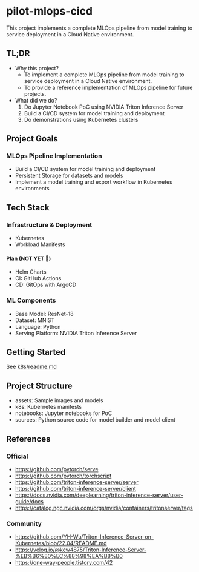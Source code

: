 # pilot-mlops-cicd
This project implements a complete MLOps pipeline from model training to service deployment in a Cloud Native environment.

## TL;DR

- Why this project?
    - To implement a complete MLOps pipeline from model training to service deployment in a Cloud Native environment.
    - To provide a reference implementation of MLOps pipeline for future projects.
- What did we do?
    1. Do Jupyter Notebook PoC using NVIDIA Triton Inference Server
    1. Build a CI/CD system for model training and deployment
    1. Do demonstrations using Kubernetes clusters

## Project Goals

### MLOps Pipeline Implementation
- Build a CI/CD system for model training and deployment
- Persistent Storage for datasets and models
- Implement a model training and export workflow in Kubernetes environments

## Tech Stack

### Infrastructure & Deployment
- Kubernetes
- Workload Manifests

#### Plan (NOT YET 🥲)
- Helm Charts
- CI: GitHub Actions
- CD: GitOps with ArgoCD

### ML Components
- Base Model: ResNet-18
- Dataset: MNIST
- Language: Python
- Serving Platform: NVIDIA Triton Inference Server

## Getting Started
See [k8s/readme.md](k8s/readme.md)

## Project Structure

- assets: Sample images and models
- k8s: Kubernetes manifests
- notebooks: Jupyter notebooks for PoC
- sources: Python source code for model builder and model client

## References
### Official
- https://github.com/pytorch/serve
- https://github.com/pytorch/torchscript
- https://github.com/triton-inference-server/server
- https://github.com/triton-inference-server/client
- https://docs.nvidia.com/deeplearning/triton-inference-server/user-guide/docs
- https://catalog.ngc.nvidia.com/orgs/nvidia/containers/tritonserver/tags

### Community
- https://github.com/YH-Wu/Triton-Inference-Server-on-Kubernetes/blob/22.04/README.md
- https://velog.io/@kcw4875/Triton-Inference-Server-%EB%B6%80%EC%88%98%EA%B8%B0
- https://one-way-people.tistory.com/42